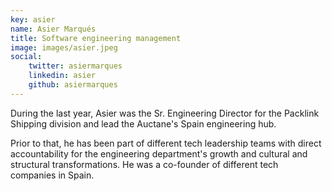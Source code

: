 ```yaml
---
key: asier
name: Asier Marqués
title: Software engineering management
image: images/asier.jpeg
social:
    twitter: asiermarques
    linkedin: asier
    github: asiermarques
---
```

During the last year, Asier was the Sr. Engineering Director for the Packlink Shipping division and lead the Auctane's Spain engineering hub.

Prior to that, he has been part of different tech leadership teams with direct accountability for the engineering department's growth and cultural and structural transformations.
He was a co-founder of different tech companies in Spain.




